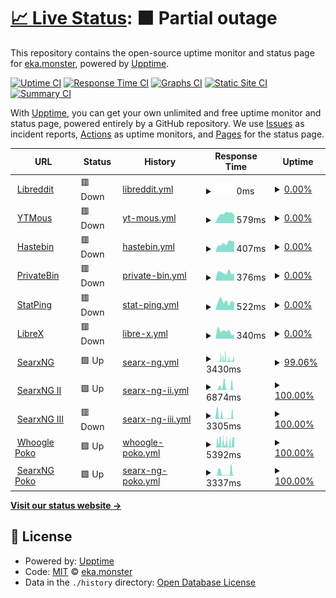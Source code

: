 # [📈 Live Status](https://up.eka.monster): <!--live status--> **🟧 Partial outage**

This repository contains the open-source uptime monitor and status page for [eka.monster](https://eka.monster), powered by [Upptime](https://github.com/upptime/upptime).

[![Uptime CI](https://github.com/demonsteru/up/workflows/Uptime%20CI/badge.svg)](https://github.com/demonsteru/up/actions?query=workflow%3A%22Uptime+CI%22)
[![Response Time CI](https://github.com/demonsteru/up/workflows/Response%20Time%20CI/badge.svg)](https://github.com/demonsteru/up/actions?query=workflow%3A%22Response+Time+CI%22)
[![Graphs CI](https://github.com/demonsteru/up/workflows/Graphs%20CI/badge.svg)](https://github.com/demonsteru/up/actions?query=workflow%3A%22Graphs+CI%22)
[![Static Site CI](https://github.com/demonsteru/up/workflows/Static%20Site%20CI/badge.svg)](https://github.com/demonsteru/up/actions?query=workflow%3A%22Static+Site+CI%22)
[![Summary CI](https://github.com/demonsteru/up/workflows/Summary%20CI/badge.svg)](https://github.com/demonsteru/up/actions?query=workflow%3A%22Summary+CI%22)

With [Upptime](https://upptime.js.org), you can get your own unlimited and free uptime monitor and status page, powered entirely by a GitHub repository. We use [Issues](https://github.com/demonsteru/up/issues) as incident reports, [Actions](https://github.com/demonsteru/up/actions) as uptime monitors, and [Pages](https://up.eka.monster) for the status page.

<!--start: status pages-->
<!-- This summary is generated by Upptime (https://github.com/upptime/upptime) -->
<!-- Do not edit this manually, your changes will be overwritten -->
<!-- prettier-ignore -->
| URL | Status | History | Response Time | Uptime |
| --- | ------ | ------- | ------------- | ------ |
| <img alt="" src="https://icons.duckduckgo.com/ip3/lr.eka.monster.ico" height="13"> [Libreddit](https://lr.eka.monster) | 🟥 Down | [libreddit.yml](https://github.com/demonsteru/up/commits/HEAD/history/libreddit.yml) | <details><summary><img alt="Response time graph" src="./graphs/libreddit/response-time-week.png" height="20"> 0ms</summary><br><a href="https://up.eka.monster/history/libreddit"><img alt="Response time 3348" src="https://img.shields.io/endpoint?url=https%3A%2F%2Fraw.githubusercontent.com%2Fdemonsteru%2Fup%2FHEAD%2Fapi%2Flibreddit%2Fresponse-time.json"></a><br><a href="https://up.eka.monster/history/libreddit"><img alt="24-hour response time 0" src="https://img.shields.io/endpoint?url=https%3A%2F%2Fraw.githubusercontent.com%2Fdemonsteru%2Fup%2FHEAD%2Fapi%2Flibreddit%2Fresponse-time-day.json"></a><br><a href="https://up.eka.monster/history/libreddit"><img alt="7-day response time 0" src="https://img.shields.io/endpoint?url=https%3A%2F%2Fraw.githubusercontent.com%2Fdemonsteru%2Fup%2FHEAD%2Fapi%2Flibreddit%2Fresponse-time-week.json"></a><br><a href="https://up.eka.monster/history/libreddit"><img alt="30-day response time 0" src="https://img.shields.io/endpoint?url=https%3A%2F%2Fraw.githubusercontent.com%2Fdemonsteru%2Fup%2FHEAD%2Fapi%2Flibreddit%2Fresponse-time-month.json"></a><br><a href="https://up.eka.monster/history/libreddit"><img alt="1-year response time 3348" src="https://img.shields.io/endpoint?url=https%3A%2F%2Fraw.githubusercontent.com%2Fdemonsteru%2Fup%2FHEAD%2Fapi%2Flibreddit%2Fresponse-time-year.json"></a></details> | <details><summary><a href="https://up.eka.monster/history/libreddit">0.00%</a></summary><a href="https://up.eka.monster/history/libreddit"><img alt="All-time uptime 12.71%" src="https://img.shields.io/endpoint?url=https%3A%2F%2Fraw.githubusercontent.com%2Fdemonsteru%2Fup%2FHEAD%2Fapi%2Flibreddit%2Fuptime.json"></a><br><a href="https://up.eka.monster/history/libreddit"><img alt="24-hour uptime 0.00%" src="https://img.shields.io/endpoint?url=https%3A%2F%2Fraw.githubusercontent.com%2Fdemonsteru%2Fup%2FHEAD%2Fapi%2Flibreddit%2Fuptime-day.json"></a><br><a href="https://up.eka.monster/history/libreddit"><img alt="7-day uptime 0.00%" src="https://img.shields.io/endpoint?url=https%3A%2F%2Fraw.githubusercontent.com%2Fdemonsteru%2Fup%2FHEAD%2Fapi%2Flibreddit%2Fuptime-week.json"></a><br><a href="https://up.eka.monster/history/libreddit"><img alt="30-day uptime 0.00%" src="https://img.shields.io/endpoint?url=https%3A%2F%2Fraw.githubusercontent.com%2Fdemonsteru%2Fup%2FHEAD%2Fapi%2Flibreddit%2Fuptime-month.json"></a><br><a href="https://up.eka.monster/history/libreddit"><img alt="1-year uptime 12.71%" src="https://img.shields.io/endpoint?url=https%3A%2F%2Fraw.githubusercontent.com%2Fdemonsteru%2Fup%2FHEAD%2Fapi%2Flibreddit%2Fuptime-year.json"></a></details>
| <img alt="" src="https://icons.duckduckgo.com/ip3/ytmous.eka.monster.ico" height="13"> [YTMous](https://ytmous.eka.monster) | 🟥 Down | [yt-mous.yml](https://github.com/demonsteru/up/commits/HEAD/history/yt-mous.yml) | <details><summary><img alt="Response time graph" src="./graphs/yt-mous/response-time-week.png" height="20"> 579ms</summary><br><a href="https://up.eka.monster/history/yt-mous"><img alt="Response time 2015" src="https://img.shields.io/endpoint?url=https%3A%2F%2Fraw.githubusercontent.com%2Fdemonsteru%2Fup%2FHEAD%2Fapi%2Fyt-mous%2Fresponse-time.json"></a><br><a href="https://up.eka.monster/history/yt-mous"><img alt="24-hour response time 501" src="https://img.shields.io/endpoint?url=https%3A%2F%2Fraw.githubusercontent.com%2Fdemonsteru%2Fup%2FHEAD%2Fapi%2Fyt-mous%2Fresponse-time-day.json"></a><br><a href="https://up.eka.monster/history/yt-mous"><img alt="7-day response time 579" src="https://img.shields.io/endpoint?url=https%3A%2F%2Fraw.githubusercontent.com%2Fdemonsteru%2Fup%2FHEAD%2Fapi%2Fyt-mous%2Fresponse-time-week.json"></a><br><a href="https://up.eka.monster/history/yt-mous"><img alt="30-day response time 484" src="https://img.shields.io/endpoint?url=https%3A%2F%2Fraw.githubusercontent.com%2Fdemonsteru%2Fup%2FHEAD%2Fapi%2Fyt-mous%2Fresponse-time-month.json"></a><br><a href="https://up.eka.monster/history/yt-mous"><img alt="1-year response time 2015" src="https://img.shields.io/endpoint?url=https%3A%2F%2Fraw.githubusercontent.com%2Fdemonsteru%2Fup%2FHEAD%2Fapi%2Fyt-mous%2Fresponse-time-year.json"></a></details> | <details><summary><a href="https://up.eka.monster/history/yt-mous">0.00%</a></summary><a href="https://up.eka.monster/history/yt-mous"><img alt="All-time uptime 14.17%" src="https://img.shields.io/endpoint?url=https%3A%2F%2Fraw.githubusercontent.com%2Fdemonsteru%2Fup%2FHEAD%2Fapi%2Fyt-mous%2Fuptime.json"></a><br><a href="https://up.eka.monster/history/yt-mous"><img alt="24-hour uptime 0.00%" src="https://img.shields.io/endpoint?url=https%3A%2F%2Fraw.githubusercontent.com%2Fdemonsteru%2Fup%2FHEAD%2Fapi%2Fyt-mous%2Fuptime-day.json"></a><br><a href="https://up.eka.monster/history/yt-mous"><img alt="7-day uptime 0.00%" src="https://img.shields.io/endpoint?url=https%3A%2F%2Fraw.githubusercontent.com%2Fdemonsteru%2Fup%2FHEAD%2Fapi%2Fyt-mous%2Fuptime-week.json"></a><br><a href="https://up.eka.monster/history/yt-mous"><img alt="30-day uptime 0.00%" src="https://img.shields.io/endpoint?url=https%3A%2F%2Fraw.githubusercontent.com%2Fdemonsteru%2Fup%2FHEAD%2Fapi%2Fyt-mous%2Fuptime-month.json"></a><br><a href="https://up.eka.monster/history/yt-mous"><img alt="1-year uptime 14.17%" src="https://img.shields.io/endpoint?url=https%3A%2F%2Fraw.githubusercontent.com%2Fdemonsteru%2Fup%2FHEAD%2Fapi%2Fyt-mous%2Fuptime-year.json"></a></details>
| <img alt="" src="https://icons.duckduckgo.com/ip3/haste.eka.monster.ico" height="13"> [Hastebin](https://haste.eka.monster) | 🟥 Down | [hastebin.yml](https://github.com/demonsteru/up/commits/HEAD/history/hastebin.yml) | <details><summary><img alt="Response time graph" src="./graphs/hastebin/response-time-week.png" height="20"> 407ms</summary><br><a href="https://up.eka.monster/history/hastebin"><img alt="Response time 1479" src="https://img.shields.io/endpoint?url=https%3A%2F%2Fraw.githubusercontent.com%2Fdemonsteru%2Fup%2FHEAD%2Fapi%2Fhastebin%2Fresponse-time.json"></a><br><a href="https://up.eka.monster/history/hastebin"><img alt="24-hour response time 472" src="https://img.shields.io/endpoint?url=https%3A%2F%2Fraw.githubusercontent.com%2Fdemonsteru%2Fup%2FHEAD%2Fapi%2Fhastebin%2Fresponse-time-day.json"></a><br><a href="https://up.eka.monster/history/hastebin"><img alt="7-day response time 407" src="https://img.shields.io/endpoint?url=https%3A%2F%2Fraw.githubusercontent.com%2Fdemonsteru%2Fup%2FHEAD%2Fapi%2Fhastebin%2Fresponse-time-week.json"></a><br><a href="https://up.eka.monster/history/hastebin"><img alt="30-day response time 386" src="https://img.shields.io/endpoint?url=https%3A%2F%2Fraw.githubusercontent.com%2Fdemonsteru%2Fup%2FHEAD%2Fapi%2Fhastebin%2Fresponse-time-month.json"></a><br><a href="https://up.eka.monster/history/hastebin"><img alt="1-year response time 1479" src="https://img.shields.io/endpoint?url=https%3A%2F%2Fraw.githubusercontent.com%2Fdemonsteru%2Fup%2FHEAD%2Fapi%2Fhastebin%2Fresponse-time-year.json"></a></details> | <details><summary><a href="https://up.eka.monster/history/hastebin">0.00%</a></summary><a href="https://up.eka.monster/history/hastebin"><img alt="All-time uptime 57.35%" src="https://img.shields.io/endpoint?url=https%3A%2F%2Fraw.githubusercontent.com%2Fdemonsteru%2Fup%2FHEAD%2Fapi%2Fhastebin%2Fuptime.json"></a><br><a href="https://up.eka.monster/history/hastebin"><img alt="24-hour uptime 0.00%" src="https://img.shields.io/endpoint?url=https%3A%2F%2Fraw.githubusercontent.com%2Fdemonsteru%2Fup%2FHEAD%2Fapi%2Fhastebin%2Fuptime-day.json"></a><br><a href="https://up.eka.monster/history/hastebin"><img alt="7-day uptime 0.00%" src="https://img.shields.io/endpoint?url=https%3A%2F%2Fraw.githubusercontent.com%2Fdemonsteru%2Fup%2FHEAD%2Fapi%2Fhastebin%2Fuptime-week.json"></a><br><a href="https://up.eka.monster/history/hastebin"><img alt="30-day uptime 0.00%" src="https://img.shields.io/endpoint?url=https%3A%2F%2Fraw.githubusercontent.com%2Fdemonsteru%2Fup%2FHEAD%2Fapi%2Fhastebin%2Fuptime-month.json"></a><br><a href="https://up.eka.monster/history/hastebin"><img alt="1-year uptime 57.35%" src="https://img.shields.io/endpoint?url=https%3A%2F%2Fraw.githubusercontent.com%2Fdemonsteru%2Fup%2FHEAD%2Fapi%2Fhastebin%2Fuptime-year.json"></a></details>
| <img alt="" src="https://icons.duckduckgo.com/ip3/bin.eka.monster.ico" height="13"> [PrivateBin](https://bin.eka.monster) | 🟥 Down | [private-bin.yml](https://github.com/demonsteru/up/commits/HEAD/history/private-bin.yml) | <details><summary><img alt="Response time graph" src="./graphs/private-bin/response-time-week.png" height="20"> 376ms</summary><br><a href="https://up.eka.monster/history/private-bin"><img alt="Response time 1064" src="https://img.shields.io/endpoint?url=https%3A%2F%2Fraw.githubusercontent.com%2Fdemonsteru%2Fup%2FHEAD%2Fapi%2Fprivate-bin%2Fresponse-time.json"></a><br><a href="https://up.eka.monster/history/private-bin"><img alt="24-hour response time 327" src="https://img.shields.io/endpoint?url=https%3A%2F%2Fraw.githubusercontent.com%2Fdemonsteru%2Fup%2FHEAD%2Fapi%2Fprivate-bin%2Fresponse-time-day.json"></a><br><a href="https://up.eka.monster/history/private-bin"><img alt="7-day response time 376" src="https://img.shields.io/endpoint?url=https%3A%2F%2Fraw.githubusercontent.com%2Fdemonsteru%2Fup%2FHEAD%2Fapi%2Fprivate-bin%2Fresponse-time-week.json"></a><br><a href="https://up.eka.monster/history/private-bin"><img alt="30-day response time 346" src="https://img.shields.io/endpoint?url=https%3A%2F%2Fraw.githubusercontent.com%2Fdemonsteru%2Fup%2FHEAD%2Fapi%2Fprivate-bin%2Fresponse-time-month.json"></a><br><a href="https://up.eka.monster/history/private-bin"><img alt="1-year response time 1064" src="https://img.shields.io/endpoint?url=https%3A%2F%2Fraw.githubusercontent.com%2Fdemonsteru%2Fup%2FHEAD%2Fapi%2Fprivate-bin%2Fresponse-time-year.json"></a></details> | <details><summary><a href="https://up.eka.monster/history/private-bin">0.00%</a></summary><a href="https://up.eka.monster/history/private-bin"><img alt="All-time uptime 60.39%" src="https://img.shields.io/endpoint?url=https%3A%2F%2Fraw.githubusercontent.com%2Fdemonsteru%2Fup%2FHEAD%2Fapi%2Fprivate-bin%2Fuptime.json"></a><br><a href="https://up.eka.monster/history/private-bin"><img alt="24-hour uptime 0.00%" src="https://img.shields.io/endpoint?url=https%3A%2F%2Fraw.githubusercontent.com%2Fdemonsteru%2Fup%2FHEAD%2Fapi%2Fprivate-bin%2Fuptime-day.json"></a><br><a href="https://up.eka.monster/history/private-bin"><img alt="7-day uptime 0.00%" src="https://img.shields.io/endpoint?url=https%3A%2F%2Fraw.githubusercontent.com%2Fdemonsteru%2Fup%2FHEAD%2Fapi%2Fprivate-bin%2Fuptime-week.json"></a><br><a href="https://up.eka.monster/history/private-bin"><img alt="30-day uptime 0.00%" src="https://img.shields.io/endpoint?url=https%3A%2F%2Fraw.githubusercontent.com%2Fdemonsteru%2Fup%2FHEAD%2Fapi%2Fprivate-bin%2Fuptime-month.json"></a><br><a href="https://up.eka.monster/history/private-bin"><img alt="1-year uptime 60.39%" src="https://img.shields.io/endpoint?url=https%3A%2F%2Fraw.githubusercontent.com%2Fdemonsteru%2Fup%2FHEAD%2Fapi%2Fprivate-bin%2Fuptime-year.json"></a></details>
| <img alt="" src="https://icons.duckduckgo.com/ip3/stat.eka.monster.ico" height="13"> [StatPing](https://stat.eka.monster) | 🟥 Down | [stat-ping.yml](https://github.com/demonsteru/up/commits/HEAD/history/stat-ping.yml) | <details><summary><img alt="Response time graph" src="./graphs/stat-ping/response-time-week.png" height="20"> 522ms</summary><br><a href="https://up.eka.monster/history/stat-ping"><img alt="Response time 1360" src="https://img.shields.io/endpoint?url=https%3A%2F%2Fraw.githubusercontent.com%2Fdemonsteru%2Fup%2FHEAD%2Fapi%2Fstat-ping%2Fresponse-time.json"></a><br><a href="https://up.eka.monster/history/stat-ping"><img alt="24-hour response time 444" src="https://img.shields.io/endpoint?url=https%3A%2F%2Fraw.githubusercontent.com%2Fdemonsteru%2Fup%2FHEAD%2Fapi%2Fstat-ping%2Fresponse-time-day.json"></a><br><a href="https://up.eka.monster/history/stat-ping"><img alt="7-day response time 522" src="https://img.shields.io/endpoint?url=https%3A%2F%2Fraw.githubusercontent.com%2Fdemonsteru%2Fup%2FHEAD%2Fapi%2Fstat-ping%2Fresponse-time-week.json"></a><br><a href="https://up.eka.monster/history/stat-ping"><img alt="30-day response time 422" src="https://img.shields.io/endpoint?url=https%3A%2F%2Fraw.githubusercontent.com%2Fdemonsteru%2Fup%2FHEAD%2Fapi%2Fstat-ping%2Fresponse-time-month.json"></a><br><a href="https://up.eka.monster/history/stat-ping"><img alt="1-year response time 1360" src="https://img.shields.io/endpoint?url=https%3A%2F%2Fraw.githubusercontent.com%2Fdemonsteru%2Fup%2FHEAD%2Fapi%2Fstat-ping%2Fresponse-time-year.json"></a></details> | <details><summary><a href="https://up.eka.monster/history/stat-ping">0.00%</a></summary><a href="https://up.eka.monster/history/stat-ping"><img alt="All-time uptime 59.91%" src="https://img.shields.io/endpoint?url=https%3A%2F%2Fraw.githubusercontent.com%2Fdemonsteru%2Fup%2FHEAD%2Fapi%2Fstat-ping%2Fuptime.json"></a><br><a href="https://up.eka.monster/history/stat-ping"><img alt="24-hour uptime 0.00%" src="https://img.shields.io/endpoint?url=https%3A%2F%2Fraw.githubusercontent.com%2Fdemonsteru%2Fup%2FHEAD%2Fapi%2Fstat-ping%2Fuptime-day.json"></a><br><a href="https://up.eka.monster/history/stat-ping"><img alt="7-day uptime 0.00%" src="https://img.shields.io/endpoint?url=https%3A%2F%2Fraw.githubusercontent.com%2Fdemonsteru%2Fup%2FHEAD%2Fapi%2Fstat-ping%2Fuptime-week.json"></a><br><a href="https://up.eka.monster/history/stat-ping"><img alt="30-day uptime 0.00%" src="https://img.shields.io/endpoint?url=https%3A%2F%2Fraw.githubusercontent.com%2Fdemonsteru%2Fup%2FHEAD%2Fapi%2Fstat-ping%2Fuptime-month.json"></a><br><a href="https://up.eka.monster/history/stat-ping"><img alt="1-year uptime 59.91%" src="https://img.shields.io/endpoint?url=https%3A%2F%2Fraw.githubusercontent.com%2Fdemonsteru%2Fup%2FHEAD%2Fapi%2Fstat-ping%2Fuptime-year.json"></a></details>
| <img alt="" src="https://icons.duckduckgo.com/ip3/librex.eka.monster.ico" height="13"> [LibreX](https://librex.eka.monster) | 🟥 Down | [libre-x.yml](https://github.com/demonsteru/up/commits/HEAD/history/libre-x.yml) | <details><summary><img alt="Response time graph" src="./graphs/libre-x/response-time-week.png" height="20"> 340ms</summary><br><a href="https://up.eka.monster/history/libre-x"><img alt="Response time 1072" src="https://img.shields.io/endpoint?url=https%3A%2F%2Fraw.githubusercontent.com%2Fdemonsteru%2Fup%2FHEAD%2Fapi%2Flibre-x%2Fresponse-time.json"></a><br><a href="https://up.eka.monster/history/libre-x"><img alt="24-hour response time 181" src="https://img.shields.io/endpoint?url=https%3A%2F%2Fraw.githubusercontent.com%2Fdemonsteru%2Fup%2FHEAD%2Fapi%2Flibre-x%2Fresponse-time-day.json"></a><br><a href="https://up.eka.monster/history/libre-x"><img alt="7-day response time 340" src="https://img.shields.io/endpoint?url=https%3A%2F%2Fraw.githubusercontent.com%2Fdemonsteru%2Fup%2FHEAD%2Fapi%2Flibre-x%2Fresponse-time-week.json"></a><br><a href="https://up.eka.monster/history/libre-x"><img alt="30-day response time 345" src="https://img.shields.io/endpoint?url=https%3A%2F%2Fraw.githubusercontent.com%2Fdemonsteru%2Fup%2FHEAD%2Fapi%2Flibre-x%2Fresponse-time-month.json"></a><br><a href="https://up.eka.monster/history/libre-x"><img alt="1-year response time 1072" src="https://img.shields.io/endpoint?url=https%3A%2F%2Fraw.githubusercontent.com%2Fdemonsteru%2Fup%2FHEAD%2Fapi%2Flibre-x%2Fresponse-time-year.json"></a></details> | <details><summary><a href="https://up.eka.monster/history/libre-x">0.00%</a></summary><a href="https://up.eka.monster/history/libre-x"><img alt="All-time uptime 59.41%" src="https://img.shields.io/endpoint?url=https%3A%2F%2Fraw.githubusercontent.com%2Fdemonsteru%2Fup%2FHEAD%2Fapi%2Flibre-x%2Fuptime.json"></a><br><a href="https://up.eka.monster/history/libre-x"><img alt="24-hour uptime 0.00%" src="https://img.shields.io/endpoint?url=https%3A%2F%2Fraw.githubusercontent.com%2Fdemonsteru%2Fup%2FHEAD%2Fapi%2Flibre-x%2Fuptime-day.json"></a><br><a href="https://up.eka.monster/history/libre-x"><img alt="7-day uptime 0.00%" src="https://img.shields.io/endpoint?url=https%3A%2F%2Fraw.githubusercontent.com%2Fdemonsteru%2Fup%2FHEAD%2Fapi%2Flibre-x%2Fuptime-week.json"></a><br><a href="https://up.eka.monster/history/libre-x"><img alt="30-day uptime 0.00%" src="https://img.shields.io/endpoint?url=https%3A%2F%2Fraw.githubusercontent.com%2Fdemonsteru%2Fup%2FHEAD%2Fapi%2Flibre-x%2Fuptime-month.json"></a><br><a href="https://up.eka.monster/history/libre-x"><img alt="1-year uptime 59.41%" src="https://img.shields.io/endpoint?url=https%3A%2F%2Fraw.githubusercontent.com%2Fdemonsteru%2Fup%2FHEAD%2Fapi%2Flibre-x%2Fuptime-year.json"></a></details>
| <img alt="" src="https://icons.duckduckgo.com/ip3/sx.eka.monster.ico" height="13"> [SearxNG](https://sx.eka.monster) | 🟩 Up | [searx-ng.yml](https://github.com/demonsteru/up/commits/HEAD/history/searx-ng.yml) | <details><summary><img alt="Response time graph" src="./graphs/searx-ng/response-time-week.png" height="20"> 3430ms</summary><br><a href="https://up.eka.monster/history/searx-ng"><img alt="Response time 2467" src="https://img.shields.io/endpoint?url=https%3A%2F%2Fraw.githubusercontent.com%2Fdemonsteru%2Fup%2FHEAD%2Fapi%2Fsearx-ng%2Fresponse-time.json"></a><br><a href="https://up.eka.monster/history/searx-ng"><img alt="24-hour response time 3063" src="https://img.shields.io/endpoint?url=https%3A%2F%2Fraw.githubusercontent.com%2Fdemonsteru%2Fup%2FHEAD%2Fapi%2Fsearx-ng%2Fresponse-time-day.json"></a><br><a href="https://up.eka.monster/history/searx-ng"><img alt="7-day response time 3430" src="https://img.shields.io/endpoint?url=https%3A%2F%2Fraw.githubusercontent.com%2Fdemonsteru%2Fup%2FHEAD%2Fapi%2Fsearx-ng%2Fresponse-time-week.json"></a><br><a href="https://up.eka.monster/history/searx-ng"><img alt="30-day response time 4480" src="https://img.shields.io/endpoint?url=https%3A%2F%2Fraw.githubusercontent.com%2Fdemonsteru%2Fup%2FHEAD%2Fapi%2Fsearx-ng%2Fresponse-time-month.json"></a><br><a href="https://up.eka.monster/history/searx-ng"><img alt="1-year response time 2467" src="https://img.shields.io/endpoint?url=https%3A%2F%2Fraw.githubusercontent.com%2Fdemonsteru%2Fup%2FHEAD%2Fapi%2Fsearx-ng%2Fresponse-time-year.json"></a></details> | <details><summary><a href="https://up.eka.monster/history/searx-ng">99.06%</a></summary><a href="https://up.eka.monster/history/searx-ng"><img alt="All-time uptime 99.33%" src="https://img.shields.io/endpoint?url=https%3A%2F%2Fraw.githubusercontent.com%2Fdemonsteru%2Fup%2FHEAD%2Fapi%2Fsearx-ng%2Fuptime.json"></a><br><a href="https://up.eka.monster/history/searx-ng"><img alt="24-hour uptime 99.12%" src="https://img.shields.io/endpoint?url=https%3A%2F%2Fraw.githubusercontent.com%2Fdemonsteru%2Fup%2FHEAD%2Fapi%2Fsearx-ng%2Fuptime-day.json"></a><br><a href="https://up.eka.monster/history/searx-ng"><img alt="7-day uptime 99.06%" src="https://img.shields.io/endpoint?url=https%3A%2F%2Fraw.githubusercontent.com%2Fdemonsteru%2Fup%2FHEAD%2Fapi%2Fsearx-ng%2Fuptime-week.json"></a><br><a href="https://up.eka.monster/history/searx-ng"><img alt="30-day uptime 98.72%" src="https://img.shields.io/endpoint?url=https%3A%2F%2Fraw.githubusercontent.com%2Fdemonsteru%2Fup%2FHEAD%2Fapi%2Fsearx-ng%2Fuptime-month.json"></a><br><a href="https://up.eka.monster/history/searx-ng"><img alt="1-year uptime 99.33%" src="https://img.shields.io/endpoint?url=https%3A%2F%2Fraw.githubusercontent.com%2Fdemonsteru%2Fup%2FHEAD%2Fapi%2Fsearx-ng%2Fuptime-year.json"></a></details>
| <img alt="" src="https://icons.duckduckgo.com/ip3/sng.eka.monster.ico" height="13"> [SearxNG II](https://sng.eka.monster) | 🟩 Up | [searx-ng-ii.yml](https://github.com/demonsteru/up/commits/HEAD/history/searx-ng-ii.yml) | <details><summary><img alt="Response time graph" src="./graphs/searx-ng-ii/response-time-week.png" height="20"> 6874ms</summary><br><a href="https://up.eka.monster/history/searx-ng-ii"><img alt="Response time 2914" src="https://img.shields.io/endpoint?url=https%3A%2F%2Fraw.githubusercontent.com%2Fdemonsteru%2Fup%2FHEAD%2Fapi%2Fsearx-ng-ii%2Fresponse-time.json"></a><br><a href="https://up.eka.monster/history/searx-ng-ii"><img alt="24-hour response time 496" src="https://img.shields.io/endpoint?url=https%3A%2F%2Fraw.githubusercontent.com%2Fdemonsteru%2Fup%2FHEAD%2Fapi%2Fsearx-ng-ii%2Fresponse-time-day.json"></a><br><a href="https://up.eka.monster/history/searx-ng-ii"><img alt="7-day response time 6874" src="https://img.shields.io/endpoint?url=https%3A%2F%2Fraw.githubusercontent.com%2Fdemonsteru%2Fup%2FHEAD%2Fapi%2Fsearx-ng-ii%2Fresponse-time-week.json"></a><br><a href="https://up.eka.monster/history/searx-ng-ii"><img alt="30-day response time 5887" src="https://img.shields.io/endpoint?url=https%3A%2F%2Fraw.githubusercontent.com%2Fdemonsteru%2Fup%2FHEAD%2Fapi%2Fsearx-ng-ii%2Fresponse-time-month.json"></a><br><a href="https://up.eka.monster/history/searx-ng-ii"><img alt="1-year response time 2914" src="https://img.shields.io/endpoint?url=https%3A%2F%2Fraw.githubusercontent.com%2Fdemonsteru%2Fup%2FHEAD%2Fapi%2Fsearx-ng-ii%2Fresponse-time-year.json"></a></details> | <details><summary><a href="https://up.eka.monster/history/searx-ng-ii">100.00%</a></summary><a href="https://up.eka.monster/history/searx-ng-ii"><img alt="All-time uptime 99.51%" src="https://img.shields.io/endpoint?url=https%3A%2F%2Fraw.githubusercontent.com%2Fdemonsteru%2Fup%2FHEAD%2Fapi%2Fsearx-ng-ii%2Fuptime.json"></a><br><a href="https://up.eka.monster/history/searx-ng-ii"><img alt="24-hour uptime 100.00%" src="https://img.shields.io/endpoint?url=https%3A%2F%2Fraw.githubusercontent.com%2Fdemonsteru%2Fup%2FHEAD%2Fapi%2Fsearx-ng-ii%2Fuptime-day.json"></a><br><a href="https://up.eka.monster/history/searx-ng-ii"><img alt="7-day uptime 100.00%" src="https://img.shields.io/endpoint?url=https%3A%2F%2Fraw.githubusercontent.com%2Fdemonsteru%2Fup%2FHEAD%2Fapi%2Fsearx-ng-ii%2Fuptime-week.json"></a><br><a href="https://up.eka.monster/history/searx-ng-ii"><img alt="30-day uptime 99.32%" src="https://img.shields.io/endpoint?url=https%3A%2F%2Fraw.githubusercontent.com%2Fdemonsteru%2Fup%2FHEAD%2Fapi%2Fsearx-ng-ii%2Fuptime-month.json"></a><br><a href="https://up.eka.monster/history/searx-ng-ii"><img alt="1-year uptime 99.51%" src="https://img.shields.io/endpoint?url=https%3A%2F%2Fraw.githubusercontent.com%2Fdemonsteru%2Fup%2FHEAD%2Fapi%2Fsearx-ng-ii%2Fuptime-year.json"></a></details>
| <img alt="" src="https://icons.duckduckgo.com/ip3/sx3.eka.monster.ico" height="13"> [SearxNG III](https://sx3.eka.monster) | 🟥 Down | [searx-ng-iii.yml](https://github.com/demonsteru/up/commits/HEAD/history/searx-ng-iii.yml) | <details><summary><img alt="Response time graph" src="./graphs/searx-ng-iii/response-time-week.png" height="20"> 3305ms</summary><br><a href="https://up.eka.monster/history/searx-ng-iii"><img alt="Response time 2645" src="https://img.shields.io/endpoint?url=https%3A%2F%2Fraw.githubusercontent.com%2Fdemonsteru%2Fup%2FHEAD%2Fapi%2Fsearx-ng-iii%2Fresponse-time.json"></a><br><a href="https://up.eka.monster/history/searx-ng-iii"><img alt="24-hour response time 3534" src="https://img.shields.io/endpoint?url=https%3A%2F%2Fraw.githubusercontent.com%2Fdemonsteru%2Fup%2FHEAD%2Fapi%2Fsearx-ng-iii%2Fresponse-time-day.json"></a><br><a href="https://up.eka.monster/history/searx-ng-iii"><img alt="7-day response time 3305" src="https://img.shields.io/endpoint?url=https%3A%2F%2Fraw.githubusercontent.com%2Fdemonsteru%2Fup%2FHEAD%2Fapi%2Fsearx-ng-iii%2Fresponse-time-week.json"></a><br><a href="https://up.eka.monster/history/searx-ng-iii"><img alt="30-day response time 3546" src="https://img.shields.io/endpoint?url=https%3A%2F%2Fraw.githubusercontent.com%2Fdemonsteru%2Fup%2FHEAD%2Fapi%2Fsearx-ng-iii%2Fresponse-time-month.json"></a><br><a href="https://up.eka.monster/history/searx-ng-iii"><img alt="1-year response time 2645" src="https://img.shields.io/endpoint?url=https%3A%2F%2Fraw.githubusercontent.com%2Fdemonsteru%2Fup%2FHEAD%2Fapi%2Fsearx-ng-iii%2Fresponse-time-year.json"></a></details> | <details><summary><a href="https://up.eka.monster/history/searx-ng-iii">100.00%</a></summary><a href="https://up.eka.monster/history/searx-ng-iii"><img alt="All-time uptime 99.34%" src="https://img.shields.io/endpoint?url=https%3A%2F%2Fraw.githubusercontent.com%2Fdemonsteru%2Fup%2FHEAD%2Fapi%2Fsearx-ng-iii%2Fuptime.json"></a><br><a href="https://up.eka.monster/history/searx-ng-iii"><img alt="24-hour uptime 99.98%" src="https://img.shields.io/endpoint?url=https%3A%2F%2Fraw.githubusercontent.com%2Fdemonsteru%2Fup%2FHEAD%2Fapi%2Fsearx-ng-iii%2Fuptime-day.json"></a><br><a href="https://up.eka.monster/history/searx-ng-iii"><img alt="7-day uptime 100.00%" src="https://img.shields.io/endpoint?url=https%3A%2F%2Fraw.githubusercontent.com%2Fdemonsteru%2Fup%2FHEAD%2Fapi%2Fsearx-ng-iii%2Fuptime-week.json"></a><br><a href="https://up.eka.monster/history/searx-ng-iii"><img alt="30-day uptime 99.42%" src="https://img.shields.io/endpoint?url=https%3A%2F%2Fraw.githubusercontent.com%2Fdemonsteru%2Fup%2FHEAD%2Fapi%2Fsearx-ng-iii%2Fuptime-month.json"></a><br><a href="https://up.eka.monster/history/searx-ng-iii"><img alt="1-year uptime 99.34%" src="https://img.shields.io/endpoint?url=https%3A%2F%2Fraw.githubusercontent.com%2Fdemonsteru%2Fup%2FHEAD%2Fapi%2Fsearx-ng-iii%2Fuptime-year.json"></a></details>
| <img alt="" src="https://icons.duckduckgo.com/ip3/wg.poko.dob.jp.ico" height="13"> [Whoogle Poko](https://wg.poko.dob.jp) | 🟩 Up | [whoogle-poko.yml](https://github.com/demonsteru/up/commits/HEAD/history/whoogle-poko.yml) | <details><summary><img alt="Response time graph" src="./graphs/whoogle-poko/response-time-week.png" height="20"> 5392ms</summary><br><a href="https://up.eka.monster/history/whoogle-poko"><img alt="Response time 3305" src="https://img.shields.io/endpoint?url=https%3A%2F%2Fraw.githubusercontent.com%2Fdemonsteru%2Fup%2FHEAD%2Fapi%2Fwhoogle-poko%2Fresponse-time.json"></a><br><a href="https://up.eka.monster/history/whoogle-poko"><img alt="24-hour response time 10934" src="https://img.shields.io/endpoint?url=https%3A%2F%2Fraw.githubusercontent.com%2Fdemonsteru%2Fup%2FHEAD%2Fapi%2Fwhoogle-poko%2Fresponse-time-day.json"></a><br><a href="https://up.eka.monster/history/whoogle-poko"><img alt="7-day response time 5392" src="https://img.shields.io/endpoint?url=https%3A%2F%2Fraw.githubusercontent.com%2Fdemonsteru%2Fup%2FHEAD%2Fapi%2Fwhoogle-poko%2Fresponse-time-week.json"></a><br><a href="https://up.eka.monster/history/whoogle-poko"><img alt="30-day response time 3683" src="https://img.shields.io/endpoint?url=https%3A%2F%2Fraw.githubusercontent.com%2Fdemonsteru%2Fup%2FHEAD%2Fapi%2Fwhoogle-poko%2Fresponse-time-month.json"></a><br><a href="https://up.eka.monster/history/whoogle-poko"><img alt="1-year response time 3305" src="https://img.shields.io/endpoint?url=https%3A%2F%2Fraw.githubusercontent.com%2Fdemonsteru%2Fup%2FHEAD%2Fapi%2Fwhoogle-poko%2Fresponse-time-year.json"></a></details> | <details><summary><a href="https://up.eka.monster/history/whoogle-poko">100.00%</a></summary><a href="https://up.eka.monster/history/whoogle-poko"><img alt="All-time uptime 99.47%" src="https://img.shields.io/endpoint?url=https%3A%2F%2Fraw.githubusercontent.com%2Fdemonsteru%2Fup%2FHEAD%2Fapi%2Fwhoogle-poko%2Fuptime.json"></a><br><a href="https://up.eka.monster/history/whoogle-poko"><img alt="24-hour uptime 100.00%" src="https://img.shields.io/endpoint?url=https%3A%2F%2Fraw.githubusercontent.com%2Fdemonsteru%2Fup%2FHEAD%2Fapi%2Fwhoogle-poko%2Fuptime-day.json"></a><br><a href="https://up.eka.monster/history/whoogle-poko"><img alt="7-day uptime 100.00%" src="https://img.shields.io/endpoint?url=https%3A%2F%2Fraw.githubusercontent.com%2Fdemonsteru%2Fup%2FHEAD%2Fapi%2Fwhoogle-poko%2Fuptime-week.json"></a><br><a href="https://up.eka.monster/history/whoogle-poko"><img alt="30-day uptime 99.69%" src="https://img.shields.io/endpoint?url=https%3A%2F%2Fraw.githubusercontent.com%2Fdemonsteru%2Fup%2FHEAD%2Fapi%2Fwhoogle-poko%2Fuptime-month.json"></a><br><a href="https://up.eka.monster/history/whoogle-poko"><img alt="1-year uptime 99.47%" src="https://img.shields.io/endpoint?url=https%3A%2F%2Fraw.githubusercontent.com%2Fdemonsteru%2Fup%2FHEAD%2Fapi%2Fwhoogle-poko%2Fuptime-year.json"></a></details>
| <img alt="" src="https://icons.duckduckgo.com/ip3/sx.poko.dob.jp.ico" height="13"> [SearxNG Poko](https://sx.poko.dob.jp) | 🟩 Up | [searx-ng-poko.yml](https://github.com/demonsteru/up/commits/HEAD/history/searx-ng-poko.yml) | <details><summary><img alt="Response time graph" src="./graphs/searx-ng-poko/response-time-week.png" height="20"> 3337ms</summary><br><a href="https://up.eka.monster/history/searx-ng-poko"><img alt="Response time 2302" src="https://img.shields.io/endpoint?url=https%3A%2F%2Fraw.githubusercontent.com%2Fdemonsteru%2Fup%2FHEAD%2Fapi%2Fsearx-ng-poko%2Fresponse-time.json"></a><br><a href="https://up.eka.monster/history/searx-ng-poko"><img alt="24-hour response time 669" src="https://img.shields.io/endpoint?url=https%3A%2F%2Fraw.githubusercontent.com%2Fdemonsteru%2Fup%2FHEAD%2Fapi%2Fsearx-ng-poko%2Fresponse-time-day.json"></a><br><a href="https://up.eka.monster/history/searx-ng-poko"><img alt="7-day response time 3337" src="https://img.shields.io/endpoint?url=https%3A%2F%2Fraw.githubusercontent.com%2Fdemonsteru%2Fup%2FHEAD%2Fapi%2Fsearx-ng-poko%2Fresponse-time-week.json"></a><br><a href="https://up.eka.monster/history/searx-ng-poko"><img alt="30-day response time 3595" src="https://img.shields.io/endpoint?url=https%3A%2F%2Fraw.githubusercontent.com%2Fdemonsteru%2Fup%2FHEAD%2Fapi%2Fsearx-ng-poko%2Fresponse-time-month.json"></a><br><a href="https://up.eka.monster/history/searx-ng-poko"><img alt="1-year response time 2302" src="https://img.shields.io/endpoint?url=https%3A%2F%2Fraw.githubusercontent.com%2Fdemonsteru%2Fup%2FHEAD%2Fapi%2Fsearx-ng-poko%2Fresponse-time-year.json"></a></details> | <details><summary><a href="https://up.eka.monster/history/searx-ng-poko">100.00%</a></summary><a href="https://up.eka.monster/history/searx-ng-poko"><img alt="All-time uptime 99.55%" src="https://img.shields.io/endpoint?url=https%3A%2F%2Fraw.githubusercontent.com%2Fdemonsteru%2Fup%2FHEAD%2Fapi%2Fsearx-ng-poko%2Fuptime.json"></a><br><a href="https://up.eka.monster/history/searx-ng-poko"><img alt="24-hour uptime 100.00%" src="https://img.shields.io/endpoint?url=https%3A%2F%2Fraw.githubusercontent.com%2Fdemonsteru%2Fup%2FHEAD%2Fapi%2Fsearx-ng-poko%2Fuptime-day.json"></a><br><a href="https://up.eka.monster/history/searx-ng-poko"><img alt="7-day uptime 100.00%" src="https://img.shields.io/endpoint?url=https%3A%2F%2Fraw.githubusercontent.com%2Fdemonsteru%2Fup%2FHEAD%2Fapi%2Fsearx-ng-poko%2Fuptime-week.json"></a><br><a href="https://up.eka.monster/history/searx-ng-poko"><img alt="30-day uptime 99.48%" src="https://img.shields.io/endpoint?url=https%3A%2F%2Fraw.githubusercontent.com%2Fdemonsteru%2Fup%2FHEAD%2Fapi%2Fsearx-ng-poko%2Fuptime-month.json"></a><br><a href="https://up.eka.monster/history/searx-ng-poko"><img alt="1-year uptime 99.55%" src="https://img.shields.io/endpoint?url=https%3A%2F%2Fraw.githubusercontent.com%2Fdemonsteru%2Fup%2FHEAD%2Fapi%2Fsearx-ng-poko%2Fuptime-year.json"></a></details>

<!--end: status pages-->

[**Visit our status website →**](https://up.eka.monster)

## 📄 License

- Powered by: [Upptime](https://github.com/upptime/upptime)
- Code: [MIT](./LICENSE) © [eka.monster](https://eka.monster)
- Data in the `./history` directory: [Open Database License](https://opendatacommons.org/licenses/odbl/1-0/)
